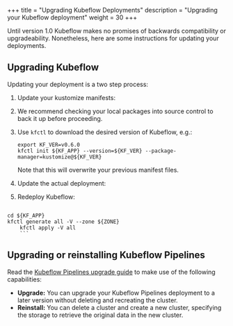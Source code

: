 +++
title = "Upgrading Kubeflow Deployments"
description = "Upgrading your Kubeflow deployment"
weight = 30
+++

Until version 1.0 Kubeflow makes no promises of backwards compatibility or 
upgradeability. Nonetheless, here are some instructions for updating your 
deployments.

## Upgrading Kubeflow

Updating your deployment is a two step process:

1. Update your kustomize manifests:

  1. We recommend checking your local packages into source control to back it up before 
     proceeding.
  1. Use `kfctl` to download the desired version of Kubeflow, e.g.:
     ```
     export KF_VER=v0.6.0
     kfctl init ${KF_APP} --version=${KF_VER} --package-manager=kustomize@${KF_VER}
     ```
     Note that this will overwrite your previous manifest files.
  
1. Update the actual deployment:

  1. Redeploy Kubeflow:

        ```
	cd ${KF_APP}
	kfctl generate all -V --zone ${ZONE}
        kfctl apply -V all
        ```

## Upgrading or reinstalling Kubeflow Pipelines

Read the [Kubeflow Pipelines upgrade guide](/docs/pipelines/upgrade/) to make 
use of the following capabilities:

* **Upgrade:** You can upgrade your Kubeflow Pipelines deployment to a
  later version without deleting and recreating the cluster.
* **Reinstall:** You can delete a cluster and create a new cluster, specifying
  the storage to retrieve the original data in the new cluster.
